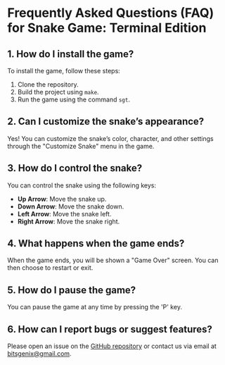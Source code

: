 # Frequently Asked Questions (FAQ) for Snake Game: Terminal Edition

## 1. How do I install the game?
To install the game, follow these steps:
1. Clone the repository.
2. Build the project using `make`.
3. Run the game using the command `sgt`.

## 2. Can I customize the snake’s appearance?
Yes! You can customize the snake’s color, character, and other settings through the "Customize Snake" menu in the game.

## 3. How do I control the snake?
You can control the snake using the following keys:
- **Up Arrow**: Move the snake up.
- **Down Arrow**: Move the snake down.
- **Left Arrow**: Move the snake left.
- **Right Arrow**: Move the snake right.

## 4. What happens when the game ends?
When the game ends, you will be shown a "Game Over" screen. You can then choose to restart or exit.

## 5. How do I pause the game?
You can pause the game at any time by pressing the 'P' key.

## 6. How can I report bugs or suggest features?
Please open an issue on the [GitHub repository](https://github.com/medishen/sgt) or contact us via email at bitsgenix@gmail.com.

